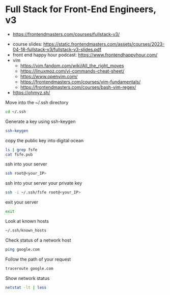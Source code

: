 # Full Stack for Front-End Engineers, v3

- <https://frontendmasters.com/courses/fullstack-v3/>

* course slides: <https://static.frontendmasters.com/assets/courses/2023-04-18-fullstack-v3/fullstack-v3-slides.pdf>
* front end happy hour podcast: <https://www.frontendhappyhour.com/>
* vim
  - <https://vim.fandom.com/wiki/All_the_right_moves>
  * <https://linuxmoz.com/vi-commands-cheat-sheet/>
  * <https://www.openvim.com/>
  * <https://frontendmasters.com/courses/vim-fundamentals/>
  * <https://frontendmasters.com/courses/bash-vim-regex/>
* <https://ohmyz.sh/>

Move into the ~/.ssh directory

```bash
cd ~/.ssh
```

Generate a key using ssh-keygen

```bash
ssh-keygen
```

copy the public key into digital ocean

```bash
ls | grep fsfe
cat fsfe.pub
```

ssh into your server

```bash
ssh root@<your_IP>
```

ssh into your server your private key

```bash
ssh -i ~/.ssh/fsfe root@<your_IP>
```

exit your server

```bash
exit
```

Look at known hosts

```bash
~/.ssh/known_hosts
```

Check status of a network host

```bash
ping google.com
```

Follow the path of your request

```bash
traceroute google.com
```

Show network status

```bash
netstat -lt | less
```
